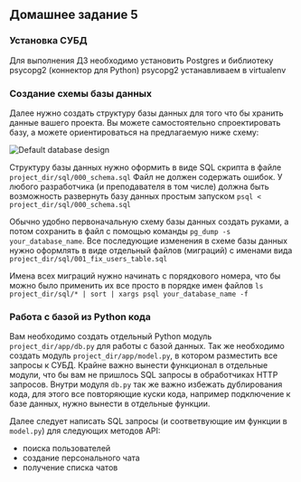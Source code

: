 ## Домашнее задание 5


### Установка СУБД

Для выполнения ДЗ необходимо установить Postgres и библиотеку psycopg2 (коннектор для Python)
psycopg2 устанавливаем в virtualenv

### Создание схемы базы данных

Далее нужно создать структуру базы данных для того что бы хранить данные вашего проекта.
Вы можете самостоятельно спроектировать базу, а можете ориентироваться на предлагаемую ниже схему:

![Default database design](https://raw.githubusercontent.com/mialinx/tt-fullstack/master/spec/database.png)

Структуру базы данных нужно оформить в виде SQL скрипта в файле `project_dir/sql/000_schema.sql`
Файл не должен содержать ошибок. У любого разработчика (и преподавателя в том числе)
должна быть возможность развернуть базу данных простым запуском `psql < project_dir/sql/000_schema.sql`

Обычно удобно первоначальную схему базы данных создать руками, а потом сохранить в файл
с помощью команды `pg_dump -s your_database_name`.  Все последующие изменения в схеме базы
данных нужно оформлять в виде отдельный файлов (миграций) с именами вида `project_dir/sql/001_fix_users_table.sql`

Имена всех миграций нужно начинать с порядкового номера, что бы можно было применить их все просто в порядке 
имен файлов `ls project_dir/sql/* | sort | xargs psql your_database_name -f`

### Работа с базой из Python кода

Вам необходимо создать отдельный Python модуль `project_dir/app/db.py` для работы с базой данных.
Так же необходимо создать модуль `project_dir/app/model.py`, в котором разместить все запросы к СУБД.
Крайне важно вынести функционал в отдельные модули, что бы вам не пришлось SQL запросы в обработчиках HTTP запросов.
Внутри модуля `db.py` так же важно избежать дублирования кода, для этого все повторяющие куски кода,
например подключение к базе данных, нужно вынести в отдельные функции.

Далее следует написать SQL запросы (и соответвующие им функции в `model.py`) для следующих методов API:
- поиска пользователей
- создание персонального чата
- получение списка чатов
